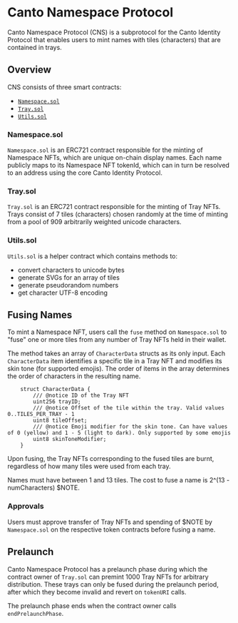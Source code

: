 # Canto Namespace Protocol

Canto Namespace Protocol (CNS) is a subprotocol for the Canto Identity Protocol that enables users to mint names with tiles (characters) that are contained in trays.

## Overview

CNS consists of three smart contracts:

* [`Namespace.sol`](https://github.com/mkt-market/canto-namespaces-protocol/blob/master/src/Namespace.sol)
* [`Tray.sol`](https://github.com/mkt-market/canto-namespaces-protocol/blob/master/src/Tray.sol)
* [`Utils.sol`](https://github.com/mkt-market/canto-namespaces-protocol/blob/master/src/Utils.sol)

### Namespace.sol

`Namespace.sol` is an ERC721 contract responsible for the minting of Namespace NFTs, which are unique on-chain display names. Each name publicly maps to its Namespace NFT tokenId, which can in turn be resolved to an address using the core Canto Identity Protocol.

### Tray.sol

`Tray.sol` is an ERC721 contract responsible for the minting of Tray NFTs. Trays consist of 7 tiles (characters) chosen randomly at the time of minting from a pool of 909 arbitrarily weighted unicode characters.

### Utils.sol

`Utils.sol` is a helper contract which contains methods to:

* convert characters to unicode bytes
* generate SVGs for an array of tiles
* generate pseudorandom numbers
* get character UTF-8 encoding

## Fusing Names

To mint a Namespace NFT, users call the `fuse` method on `Namespace.sol` to "fuse" one or more tiles from any number of Tray NFTs held in their wallet.

The method takes an array of `CharacterData` structs as its only input. Each `CharacterData` item identifies a specific tile in a Tray NFT and modifies its skin tone (for supported emojis). The order of items in the array determines the order of characters in the resulting name.

```solidity
    struct CharacterData {
        /// @notice ID of the Tray NFT
        uint256 trayID;
        /// @notice Offset of the tile within the tray. Valid values 0..TILES_PER_TRAY - 1
        uint8 tileOffset;
        /// @notice Emoji modifier for the skin tone. Can have values of 0 (yellow) and 1 - 5 (light to dark). Only supported by some emojis
        uint8 skinToneModifier;
    }
```

Upon fusing, the Tray NFTs corresponding to the fused tiles are burnt, regardless of how many tiles were used from each tray.

Names must have between 1 and 13 tiles. The cost to fuse a name is 2^(13 - numCharacters) $NOTE.

### Approvals

Users must approve transfer of Tray NFTs and spending of $NOTE by `Namespace.sol` on the respective token contracts before fusing a name.

## Prelaunch

Canto Namespace Protocol has a prelaunch phase during which the contract owner of `Tray.sol` can premint 1000 Tray NFTs for arbitrary distribution. These trays can only be fused during the prelaunch period, after which they become invalid and revert on `tokenURI` calls.

The prelaunch phase ends when the contract owner calls `endPrelaunchPhase`.